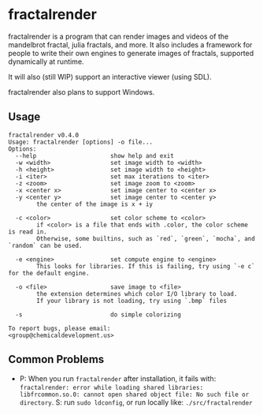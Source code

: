 # fractalrender

fractalrender is a program that can render images and videos of the mandelbrot fractal, julia fractals, and more. It also includes a framework for people to write their own engines to generate images of fractals, supported dynamically at runtime.

It will also (still WIP) support an interactive viewer (using SDL).

fractalrender also plans to support Windows.


## Usage

```
fractalrender v0.4.0
Usage: fractalrender [options] -o file...
Options:
  --help                     show help and exit
  -w <width>                 set image width to <width>
  -h <height>                set image width to <height>
  -i <iter>                  set max iterations to <iter>
  -z <zoom>                  set image zoom to <zoom>
  -x <center x>              set image center to <center x>
  -y <center y>              set image center to <center y>
        the center of the image is x + iy

  -c <color>                 set color scheme to <color>
        if <color> is a file that ends with .color, the color scheme is read in.
        Otherwise, some builtins, such as `red`, `green`, `mocha`, and `random` can be used.

  -e <engine>                set compute engine to <engine>
        This looks for libraries. If this is failing, try using `-e c` for the default engine.

  -o <file>                  save image to <file>
        the extension determines which color I/O library to load. 
        If your library is not loading, try using `.bmp` files

  -s                         do simple colorizing

To report bugs, please email:
<group@chemicaldevelopment.us>
```


## Common Problems


 * P: When you run `fractalrender` after installation, it fails with: `fractalrender: error while loading shared libraries: libfrcommon.so.0: cannot open shared object file: No such file or directory`. S: run `sudo ldconfig`, or run locally like: `./src/fractalrender`





